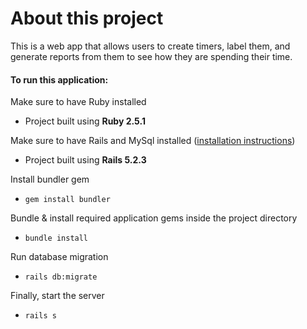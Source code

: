 # About this project

This is a web app that allows users to create timers, label them, and generate reports from them to see how they are spending their time.

#### To run this application:

Make sure to have Ruby installed

- Project built using **Ruby 2.5.1**

Make sure to have Rails and MySql installed ([installation instructions](https://gorails.com/setup/ubuntu/16.04))

- Project built using **Rails 5.2.3**

Install bundler gem

- `gem install bundler`

Bundle & install required application gems inside the project directory

- `bundle install`

Run database migration

- `rails db:migrate`

Finally, start the server

- `rails s`
